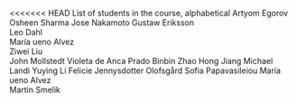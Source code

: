 <<<<<<< HEAD
List of students in the course, alphabetical
Artyom Egorov
Osheen Sharma
Jose Nakamoto
Gustaw Eriksson  
Leo Dahl  
María ueno Alvez     
Ziwei Liu  
John Mollstedt
Violeta de Anca Prado
Binbin Zhao
Hong Jiang
Michael Landi
Yuying Li
Felicie Jennysdotter Olofsgård
Sofia Papavasileiou
María ueno Alvez     
Martin Smelik
